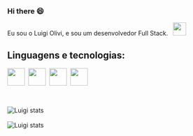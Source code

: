 ### Hi there :smile:

<p> 
   Eu sou o Luigi Olivi, e sou um desenvolvedor Full Stack. &nbsp <img height="30" src="https://emojipedia-us.s3.dualstack.us-west-1.amazonaws.com/thumbs/160/google/80/male-technologist_1f468-200d-1f4bb.png">
</p>

<h2 text-align="center">Linguagens e tecnologias:</h2>
<p>
<img height="40" src="https://logospng.org/download/html-5/logo-html-5-1536.png">&nbsp
<img height="40" src="https://logospng.org/download/css-3/logo-css-3-2048.png">&nbsp
<img height="40" src="https://logospng.org/download/javascript/logo-javascript-1024.png">&nbsp
<img height="40" src="https://cdn.iconscout.com/icon/free/png-256/node-js-1174925.png">
</p>

<br>

![Luigi stats](https://github-readme-stats.vercel.app/api?username=luigiolivi&theme=blue-green)
<br>
<br>
![Luigi stats](https://github-readme-stats.vercel.app/api/top-langs/?username=luigiolivi&theme=blue-green)

      

      

